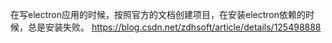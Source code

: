在写electron应用的时候，按照官方的文档创建项目，在安装electron依赖的时候，总是安装失败。
https://blog.csdn.net/zdhsoft/article/details/125498888